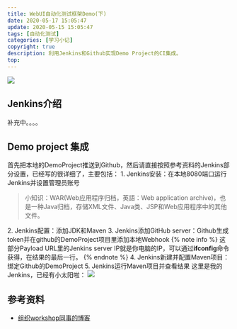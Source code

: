 ```yaml
---
title: WebUI自动化测试框架Demo(下)
date: 2020-05-17 15:05:47
update: 2020-05-15 15:05:47
tags: [自动化测试]
categories: [学习小记]
copyright: true
description: 利用Jenkins和Github实现Demo Project的CI集成。
top:
---
```


<a href="https://sm.ms/image/dKSi3gZFTJchr6P" target="_blank"><img src="https://i.loli.net/2020/05/19/dKSi3gZFTJchr6P.png" ></a>

## Jenkins介绍

补充中。。。。

## Demo project 集成
首先把本地的DemoProject推送到Github，然后请直接按照参考资料的Jenkins部分设置，已经写的很详细了，主要包括：
<span id="inline-toc">1.</span> Jenkins安装：在本地8080端口运行Jenkins并设置管理员账号
>小知识：WAR(Web应用程序归档，英語：Web application archive)，也是一种Java归档，存储XML文件、Java类、JSP和Web应用程序中的其他文件。

<span id="inline-toc">2.</span> Jenkins配置：添加JDK和Maven
<span id="inline-toc">3.</span> Jenkins添加GitHub server：Github生成token并在github的DemoProject项目里添加本地Webhook
{% note info %}
这部分Payload URL里的Jenkins server IP就是你电脑的IP，可以通过**ifconfig**命令获得，在结果的最后一行。
{% endnote %}
<span id="inline-toc">4.</span> Jenkins新建并配置Maven项目：绑定Github的DemoProject
<span id="inline-toc">5.</span> Jenkins运行Maven项目并查看结果
这里是我的Jenkins，已经有小太阳啦：
<a href="https://sm.ms/image/Q5FMxDSWvgNUoXB" target="_blank"><img src="https://i.loli.net/2020/05/17/Q5FMxDSWvgNUoXB.png" ></a>


## 参考资料
- [组织workshop同事的博客](https://www.jianshu.com/p/28b7ae892ed1)